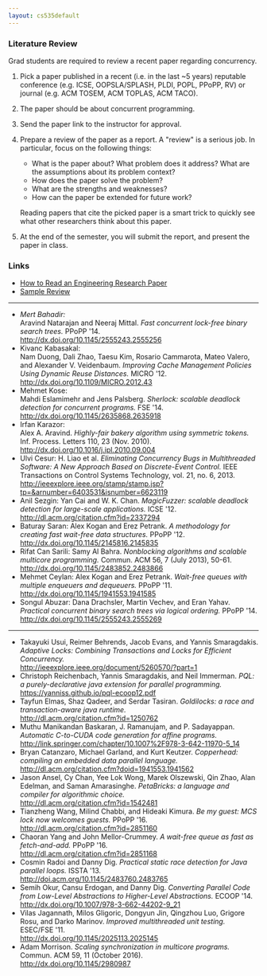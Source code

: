 ```yaml
---
layout: cs535default
---
```


### Literature Review

Grad students are required to review a recent paper
regarding concurrency.

1. Pick a paper published in a recent (i.e. in the last ~5 years)
reputable conference (e.g. ICSE, OOPSLA/SPLASH, PLDI, POPL, PPoPP, RV)
or journal (e.g. ACM TOSEM, ACM TOPLAS, ACM TACO).

2. The paper should be about concurrent programming.

3. Send the paper link to the instructor for approval.

4. Prepare a review of the paper as a report. A "review" is a serious job.
   In particular, focus on the following things:
   * What is the paper about? What problem does it address? What are the assumptions about its problem context?
   * How does the paper solve the problem?
   * What are the strengths and weaknesses?
   * How can the paper be extended for future work?
   
   Reading papers that cite the picked paper is a smart trick to quickly
   see what other researchers think about this paper.

5. At the end of the semester, you will
submit the report, and present the paper in class.

### Links

* [How to Read an Engineering Research Paper](http://cseweb.ucsd.edu/~wgg/CSE210/howtoread.html)
* [Sample Review](http://www.cs.uml.edu/~cchen/580-S06/sample_review.html)

---

* _Mert Bahadir:_  
  Aravind Natarajan and Neeraj Mittal.
  _Fast concurrent lock-free binary search trees._ PPoPP '14.  
  <http://dx.doi.org/10.1145/2555243.2555256>
* Kivanc Kabasakal:  
  Nam Duong, Dali Zhao, Taesu Kim, Rosario Cammarota, Mateo Valero, and Alexander V. Veidenbaum.
  _Improving Cache Management Policies Using Dynamic Reuse Distances._ MICRO '12.  
  <http://dx.doi.org/10.1109/MICRO.2012.43>
* Mehmet Kose:  
  Mahdi Eslamimehr and Jens Palsberg.
  _Sherlock: scalable deadlock detection for concurrent programs._ FSE '14.  
  <http://dx.doi.org/10.1145/2635868.2635918>
* Irfan Karazor:  
  Alex A. Aravind.
  _Highly-fair bakery algorithm using symmetric tokens._ Inf. Process. Letters 110, 23 (Nov. 2010).  
  <http://dx.doi.org/10.1016/j.ipl.2010.09.004>
* Ulvi Cesur:
  H. Liao et al.
  _Eliminating Concurrency Bugs in Multithreaded Software: A New Approach Based on Discrete-Event Control._
  IEEE Transactions on Control Systems Technology, vol. 21, no. 6, 2013.  
  <http://ieeexplore.ieee.org/stamp/stamp.jsp?tp=&arnumber=6403531&isnumber=6623119>
* Anil Sezgin:
  Yan Cai and W. K. Chan.
  _MagicFuzzer: scalable deadlock detection for large-scale applications._ ICSE '12.  
  <http://dl.acm.org/citation.cfm?id=2337294>
* Baturay Saran:
  Alex Kogan and Erez Petrank.
  _A methodology for creating fast wait-free data structures._ PPoPP '12.  
  <http://dx.doi.org/10.1145/2145816.2145835>
* Rifat Can Sarili:
  Samy Al Bahra.
  _Nonblocking algorithms and scalable multicore programming._ Commun. ACM 56, 7 (July 2013), 50-61.  
  <http://dx.doi.org/10.1145/2483852.2483866>
* Mehmet Ceylan:
  Alex Kogan and Erez Petrank.
  _Wait-free queues with multiple enqueuers and dequeuers._ PPoPP '11.  
  <http://dx.doi.org/10.1145/1941553.1941585>
* Songul Abuzar:
  Dana Drachsler, Martin Vechev, and Eran Yahav.
  _Practical concurrent binary search trees via logical ordering._ PPoPP '14.  
  <http://dx.doi.org/10.1145/2555243.2555269>
  
---

* Takayuki Usui, Reimer Behrends, Jacob Evans, and Yannis Smaragdakis.
  _Adaptive Locks: Combining Transactions and Locks for Efficient Concurrency._  
  <http://ieeexplore.ieee.org/document/5260570/?part=1>
* Christoph Reichenbach, Yannis Smaragdakis, and Neil Immerman.
  _PQL: a purely-declarative java extension for parallel programming._  
  <https://yanniss.github.io/pql-ecoop12.pdf>
* Tayfun Elmas, Shaz Qadeer, and Serdar Tasiran.
  _Goldilocks: a race and transaction-aware java runtime._  
  <http://dl.acm.org/citation.cfm?id=1250762>
* Muthu Manikandan Baskaran, J. Ramanujam, and P. Sadayappan.
  _Automatic C-to-CUDA code generation for affine programs._  
  <http://link.springer.com/chapter/10.1007%2F978-3-642-11970-5_14>
* Bryan Catanzaro, Michael Garland, and Kurt Keutzer.
  _Copperhead: compiling an embedded data parallel language._  
  <http://dl.acm.org/citation.cfm?doid=1941553.1941562>
* Jason Ansel, Cy Chan, Yee Lok Wong, Marek Olszewski, Qin Zhao, Alan Edelman, and Saman Amarasinghe.
  _PetaBricks: a language and compiler for algorithmic choice._  
  <http://dl.acm.org/citation.cfm?id=1542481>
* Tianzheng Wang, Milind Chabbi, and Hideaki Kimura.
  _Be my guest: MCS lock now welcomes guests._ PPoPP '16.  
  <http://dl.acm.org/citation.cfm?id=2851160>
* Chaoran Yang and John Mellor-Crummey.
  _A wait-free queue as fast as fetch-and-add._ PPoPP '16.  
  <http://dl.acm.org/citation.cfm?id=2851168>
* Cosmin Radoi and Danny Dig.
  _Practical static race detection for Java parallel loops._ ISSTA '13.  
  <http://doi.acm.org/10.1145/2483760.2483765>
* Semih Okur, Cansu Erdogan, and Danny Dig.
  _Converting Parallel Code from Low-Level Abstractions to Higher-Level Abstractions._ ECOOP '14.  
  <http://dx.doi.org/10.1007/978-3-662-44202-9_21>
* Vilas Jagannath, Milos Gligoric, Dongyun Jin, Qingzhou Luo, Grigore Rosu, and Darko Marinov.
  _Improved multithreaded unit testing._ ESEC/FSE '11.  
  <http://dx.doi.org/10.1145/2025113.2025145>
* Adam Morrison.
  _Scaling synchronization in multicore programs._ Commun. ACM 59, 11 (October 2016).  
  <http://dx.doi.org/10.1145/2980987>




